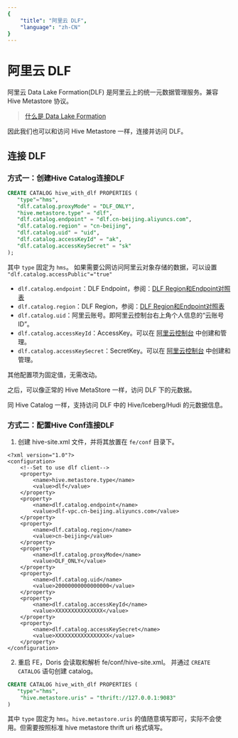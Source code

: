 ```yaml
---
{
    "title": "阿里云 DLF",
    "language": "zh-CN"
}
---
```


<!-- 
Licensed to the Apache Software Foundation (ASF) under one
or more contributor license agreements.  See the NOTICE file
distributed with this work for additional information
regarding copyright ownership.  The ASF licenses this file
to you under the Apache License, Version 2.0 (the
"License"); you may not use this file except in compliance
with the License.  You may obtain a copy of the License at

  http://www.apache.org/licenses/LICENSE-2.0

Unless required by applicable law or agreed to in writing,
software distributed under the License is distributed on an
"AS IS" BASIS, WITHOUT WARRANTIES OR CONDITIONS OF ANY
KIND, either express or implied.  See the License for the
specific language governing permissions and limitations
under the License.
-->


# 阿里云 DLF

阿里云 Data Lake Formation(DLF) 是阿里云上的统一元数据管理服务。兼容 Hive Metastore 协议。

> [什么是 Data Lake Formation](https://www.aliyun.com/product/bigdata/dlf)

因此我们也可以和访问 Hive Metastore 一样，连接并访问 DLF。

## 连接 DLF

### 方式一：创建Hive Catalog连接DLF

```sql
CREATE CATALOG hive_with_dlf PROPERTIES (
   "type"="hms",
   "dlf.catalog.proxyMode" = "DLF_ONLY",
   "hive.metastore.type" = "dlf",
   "dlf.catalog.endpoint" = "dlf.cn-beijing.aliyuncs.com",
   "dlf.catalog.region" = "cn-beijing",
   "dlf.catalog.uid" = "uid",
   "dlf.catalog.accessKeyId" = "ak",
   "dlf.catalog.accessKeySecret" = "sk"
);
```

其中 `type` 固定为 `hms`。 如果需要公网访问阿里云对象存储的数据，可以设置 `"dlf.catalog.accessPublic"="true"`

* `dlf.catalog.endpoint`：DLF Endpoint，参阅：[DLF Region和Endpoint对照表](https://www.alibabacloud.com/help/zh/data-lake-formation/latest/regions-and-endpoints)
* `dlf.catalog.region`：DLF Region，参阅：[DLF Region和Endpoint对照表](https://www.alibabacloud.com/help/zh/data-lake-formation/latest/regions-and-endpoints)
* `dlf.catalog.uid`：阿里云账号。即阿里云控制台右上角个人信息的“云账号ID”。
* `dlf.catalog.accessKeyId`：AccessKey。可以在 [阿里云控制台](https://ram.console.aliyun.com/manage/ak) 中创建和管理。
* `dlf.catalog.accessKeySecret`：SecretKey。可以在 [阿里云控制台](https://ram.console.aliyun.com/manage/ak) 中创建和管理。

其他配置项为固定值，无需改动。

之后，可以像正常的 Hive MetaStore 一样，访问 DLF 下的元数据。

同 Hive Catalog 一样，支持访问 DLF 中的 Hive/Iceberg/Hudi 的元数据信息。

### 方式二：配置Hive Conf连接DLF

1. 创建 hive-site.xml 文件，并将其放置在 `fe/conf` 目录下。

 ```
 <?xml version="1.0"?>
 <configuration>
     <!--Set to use dlf client-->
     <property>
         <name>hive.metastore.type</name>
         <value>dlf</value>
     </property>
     <property>
         <name>dlf.catalog.endpoint</name>
         <value>dlf-vpc.cn-beijing.aliyuncs.com</value>
     </property>
     <property>
         <name>dlf.catalog.region</name>
         <value>cn-beijing</value>
     </property>
     <property>
         <name>dlf.catalog.proxyMode</name>
         <value>DLF_ONLY</value>
     </property>
     <property>
         <name>dlf.catalog.uid</name>
         <value>20000000000000000</value>
     </property>
     <property>
         <name>dlf.catalog.accessKeyId</name>
         <value>XXXXXXXXXXXXXXX</value>
     </property>
     <property>
         <name>dlf.catalog.accessKeySecret</name>
         <value>XXXXXXXXXXXXXXXXX</value>
     </property>
 </configuration>
 ```

2. 重启 FE，Doris 会读取和解析 fe/conf/hive-site.xml。 并通过 `CREATE CATALOG` 语句创建 catalog。

```sql
CREATE CATALOG hive_with_dlf PROPERTIES (
   "type"="hms",
    "hive.metastore.uris" = "thrift://127.0.0.1:9083"
)
```

其中 `type` 固定为 `hms`。`hive.metastore.uris` 的值随意填写即可，实际不会使用。但需要按照标准 hive metastore thrift uri 格式填写。
   


